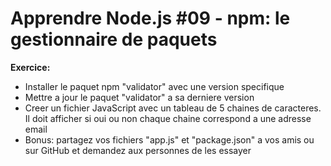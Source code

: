 # Apprendre Node.js #09 - npm: le gestionnaire de paquets

**Exercice:**
- Installer le paquet npm "validator" avec une version specifique
- Mettre a jour le paquet "validator" a sa derniere version
- Creer un fichier JavaScript avec un tableau de 5 chaines de caracteres. Il doit afficher si oui ou non chaque chaine correspond a une adresse email
- Bonus: partagez vos fichiers "app.js" et "package.json" a vos amis ou sur GitHub et demandez aux personnes de les essayer
